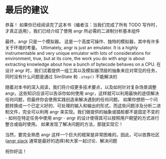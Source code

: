 # 最后的建议

恭喜！
如果你已经阅读完了这本书（编者注：当我们完成了所有 TODO 写作时，才真正适用），我们已经介绍了使用 angr 所必需的二进制分析基本组件

最终，angr 只是一个模拟器。
这是一个高度可操作、独特的模拟器，其中有许多关于环境的考量。
Ultimately, angr is just an emulator.
It is a highly instrumentable and very unique emulator with lots of considerations for environment, true, but at its core, the work you do with angr is about extracting knowledge about how a bunch of bytecode behaves on a CPU.
在设计 angr 时，我们试着提供一组工具以及模拟器顶层的抽象来应对常见的任务，同时没有什么问题是通过 SimState 和 `.step()` 不能解决的

随着对本书的深入阅读，我们将介绍更多技术要点，以及如何针对复杂场景调整 angr。这些知识应该可以告诉你如何使用 angr，这样就可以利用最快的途径解决任何问题，但最终你会使用实践创造来解决遇到的任何问题。
如果你想把一个问题转换成一个已定义好的、可处理的输入和输出的形式，而这些问题涉及分析二进制文件，完全可以利用 angr 来实现。我们做提供的抽象或插桩都不是固定不变的 - 如何在特定任务中使用 angr - angr 的设计使得其可以按照用户期望的方式进行整合或临时使用。
如果发现了解决问题的方法，那就实现它！

当然，要完全熟悉 angr 这样一个巨大的框架是非常困难的。因此，可以依靠社区([angr slack](http://angr.io/invite.html) 通常是最好的选择)和大家一起讨论、解决问题

祝你好运！
